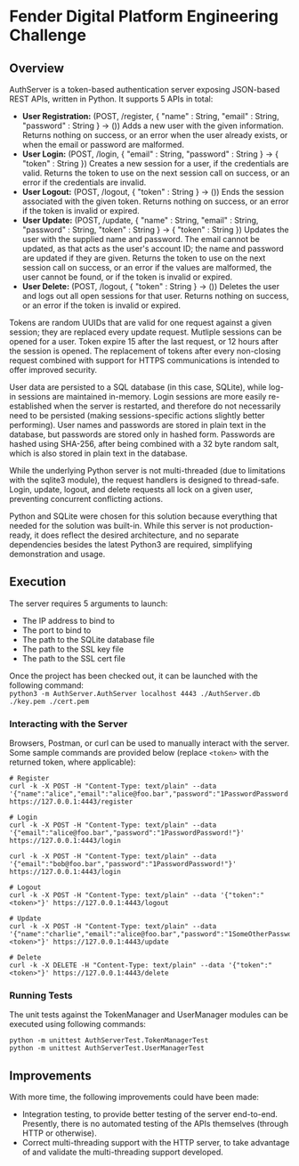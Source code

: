 # Fender Digital Platform Engineering Challenge

## Overview

AuthServer is a token-based authentication server exposing JSON-based REST APIs, written in Python. It supports 5 APIs in total:
* __User Registration:__ (POST, /register, { "name" : String, "email" : String, "password" : String } -> ()) Adds a new user with the given information. Returns nothing on success, or an error when the user already exists, or when the email or password are malformed.
* __User Login:__ (POST, /login, { "email" : String, "password" : String } -> { "token" : String }) Creates a new session for a user, if the credentials are valid. Returns the token to use on the next session call on success, or an error if the credentials are invalid.
* __User Logout:__ (POST, /logout, { "token" : String } -> ()) Ends the session associated with the given token. Returns nothing on success, or an error if the token is invalid or expired.
* __User Update:__ (POST, /update, { "name" : String, "email" : String, "password" : String, "token" : String } -> { "token" : String }) Updates the user with the supplied name and password. The email cannot be updated, as that acts as the user's account ID; the name and password are updated if they are given. Returns the token to use on the next session call on success, or an error if the values are malformed, the user cannot be found, or if the token is invalid or expired.
* __User Delete:__ (POST, /logout, { "token" : String } -> ()) Deletes the user and logs out all open sessions for that user. Returns nothing on success, or an error if the token is invalid or expired.

Tokens are random UUIDs that are valid for one request against a given session; they are replaced every update request. Mutliple sessions can be opened for a user. Token expire 15 after the last request, or 12 hours after the session is opened. The replacement of tokens after every non-closing request combined with support for HTTPS communications is intended to offer improved security.

User data are persisted to a SQL database (in this case, SQLite), while log-in sessions are maintained in-memory. Login sessions are more easily re-established when the server is restarted, and therefore do not necessarily need to be persisted (making sessions-specific actions slightly better performing). User names and passwords are stored in plain text in the database, but passwords are stored only in hashed form. Passwords are hashed using SHA-256, after being combined with a 32 byte random salt, which is also stored in plain text in the database. 

While the underlying Python server is not multi-threaded (due to limitations with the sqlite3 module), the request handlers is designed to thread-safe. Login, update, logout, and delete requests all lock on a given user, preventing concurrent conflicting actions. 

Python and SQLite were chosen for this solution because everything that needed for the solution was built-in. While this server is not production-ready, it does reflect the desired architecture, and no separate dependencies besides the latest Python3 are required, simplifying demonstration and usage.

## Execution

The server requires 5 arguments to launch:
* The IP address to bind to
* The port to bind to
* The path to the SQLite database file
* The path to the SSL key file
* The path to the SSL cert file

Once the project has been checked out, it can be launched with the following command:  
`python3 -m AuthServer.AuthServer localhost 4443 ./AuthServer.db ./key.pem ./cert.pem`

### Interacting with the Server

Browsers, Postman, or curl can be used to manually interact with the server. Some sample commands are provided below (replace `<token>` with the returned token, where applicable):

```
# Register
curl -k -X POST -H "Content-Type: text/plain" --data '{"name":"alice","email":"alice@foo.bar","password":"1PasswordPassword!"}' https://127.0.0.1:4443/register

# Login
curl -k -X POST -H "Content-Type: text/plain" --data '{"email":"alice@foo.bar","password":"1PasswordPassword!"}' https://127.0.0.1:4443/login

curl -k -X POST -H "Content-Type: text/plain" --data '{"email":"bob@foo.bar","password":"1PasswordPassword!"}' https://127.0.0.1:4443/login

# Logout
curl -k -X POST -H "Content-Type: text/plain" --data '{"token":"<token>"}' https://127.0.0.1:4443/logout

# Update
curl -k -X POST -H "Content-Type: text/plain" --data '{"name":"charlie","email":"alice@foo.bar","password":"1SomeOtherPassword!","token":"<token>"}' https://127.0.0.1:4443/update

# Delete
curl -k -X DELETE -H "Content-Type: text/plain" --data '{"token":"<token>"}' https://127.0.0.1:4443/delete
```

### Running Tests

The unit tests against the TokenManager and UserManager modules can be executed using following commands:

```
python -m unittest AuthServerTest.TokenManagerTest
python -m unittest AuthServerTest.UserManagerTest
```

## Improvements

With more time, the following improvements could have been made:

* Integration testing, to provide better testing of the server end-to-end. Presently, there is no automated testing of the APIs themselves (through HTTP or otherwise).
* Correct multi-threading support with the HTTP server, to take advantage of and validate the multi-threading support developed.